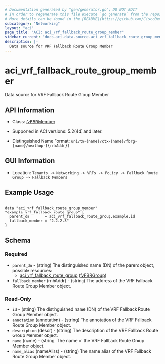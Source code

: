 ```yaml
---
# Documentation generated by "gen/generator.go"; DO NOT EDIT.
# In order to regenerate this file execute `go generate` from the repository root.
# More details can be found in the [README](https://github.com/CiscoDevNet/terraform-provider-aci/blob/master/README.md).
subcategory: "Networking"
layout: "aci"
page_title: "ACI: aci_vrf_fallback_route_group_member"
sidebar_current: "docs-aci-data-source-aci_vrf_fallback_route_group_member"
description: |-
  Data source for VRF Fallback Route Group Member
---
```


# aci_vrf_fallback_route_group_member #

Data source for VRF Fallback Route Group Member

## API Information ##

* Class: [fvFBRMember](https://pubhub.devnetcloud.com/media/model-doc-latest/docs/app/index.html#/objects/fvFBRMember/overview)

* Supported in ACI versions: 5.2(4d) and later.

* Distinguished Name Format: `uni/tn-{name}/ctx-{name}/fbrg-{name}/nexthop-[{rnhAddr}]`

## GUI Information ##

* Location: `Tenants -> Networking -> VRFs -> Policy -> Fallback Route Group -> Fallback Members`

## Example Usage ##

```hcl

data "aci_vrf_fallback_route_group_member" "example_vrf_fallback_route_group" {
  parent_dn       = aci_vrf_fallback_route_group.example.id
  fallback_member = "2.2.2.3"
}

```

## Schema ##

### Required ###

* `parent_dn` - (string) The distinguished name (DN) of the parent object, possible resources:
  - [aci_vrf_fallback_route_group](https://registry.terraform.io/providers/CiscoDevNet/aci/latest/docs/resources/vrf_fallback_route_group) ([fvFBRGroup](https://pubhub.devnetcloud.com/media/model-doc-latest/docs/app/index.html#/objects/fvFBRGroup/overview))
* `fallback_member` (rnhAddr) - (string) The address of the VRF Fallback Route Group Member object.

### Read-Only ###

* `id` - (string) The distinguished name (DN) of the VRF Fallback Route Group Member object.
* `annotation` (annotation) - (string) The annotation of the VRF Fallback Route Group Member object.
* `description` (descr) - (string) The description of the VRF Fallback Route Group Member object.
* `name` (name) - (string) The name of the VRF Fallback Route Group Member object.
* `name_alias` (nameAlias) - (string) The name alias of the VRF Fallback Route Group Member object.

